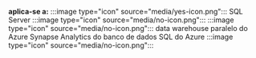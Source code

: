 <Token>**aplica-se a:** :::image type="icon" source="media/yes-icon.png"::: SQL Server :::image type="icon" source="media/no-icon.png"::: :::image type="icon" source="media/no-icon.png"::: data warehouse paralelo do Azure Synapse Analytics do banco de dados SQL do Azure :::image type="icon" source="media/no-icon.png":::</Token>
